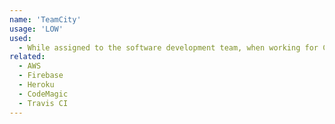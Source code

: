 ```yaml
---
name: 'TeamCity'
usage: 'LOW'
used:
  - While assigned to the software development team, when working for Celero Solutions, this was the CI/CD software that was used
related:
  - AWS
  - Firebase
  - Heroku
  - CodeMagic
  - Travis CI
---
```

